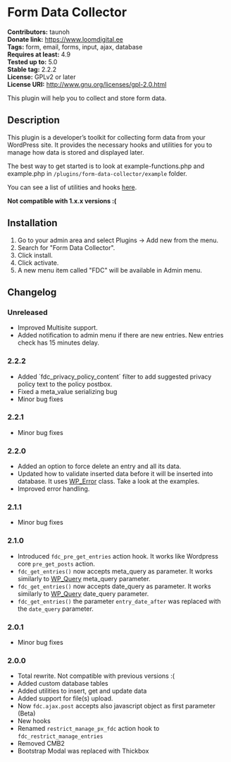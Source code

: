 # Form Data Collector
**Contributors:** taunoh<br>
**Donate link:** https://www.loomdigital.ee<br>
**Tags:** form, email, forms, input, ajax, database<br>
**Requires at least:** 4.9<br>
**Tested up to:** 5.0<br>
**Stable tag:** 2.2.2<br>
**License:** GPLv2 or later<br>
**License URI:** http://www.gnu.org/licenses/gpl-2.0.html<br>

This plugin will help you to collect and store form data.


## Description

This plugin is a developer’s toolkit for collecting form data from your WordPress site. It provides the necessary hooks and utilities for you to manage how data is stored and displayed later.

The best way to get started is to look at example-functions.php and example.php in `/plugins/form-data-collector/example` folder.

You can see a list of utilities and hooks [here](https://github.com/taunoha/form-data-collector/wiki/).

**Not compatible with 1.x.x versions :(**

## Installation

1. Go to your admin area and select Plugins -> Add new from the menu.
2. Search for "Form Data Collector".
3. Click install.
4. Click activate.
5. A new menu item called "FDC" will be available in Admin menu.

## Changelog

### Unreleased
* Improved Multisite support.
* Added notification to admin menu if there are new entries. New entries check has 15 minutes delay.

### 2.2.2
* Added ´fdc_privacy_policy_content´ filter to add suggested privacy policy text to the policy postbox.
* Fixed a meta_value serializing bug
* Minor bug fixes

### 2.2.1
* Minor bug fixes

### 2.2.0
* Added an option to force delete an entry and all its data.
* Updated how to validate inserted data before it will be inserted into database. It uses [WP_Error](https://codex.wordpress.org/Class_Reference/WP_Error) class. Take a look at the examples.
* Improved error handling.


### 2.1.1
* Minor bug fixes

### 2.1.0
* Introduced `fdc_pre_get_entries` action hook. It works like Wordpress core `pre_get_posts` action.
* `fdc_get_entries()` now accepts meta_query as parameter. It works similarly to [WP_Query](https://codex.wordpress.org/Class_Reference/WP_Query#Custom_Field_Parameters) meta_query parameter.
* `fdc_get_entries()` now accepts date_query as parameter. It works similarly to [WP_Query](https://codex.wordpress.org/Class_Reference/WP_Query#Date_Parameters) date_query parameter.
* `fdc_get_entries()` the parameter `entry_date_after` was replaced with the `date_query` parameter.

### 2.0.1
* Minor bug fixes

### 2.0.0
* Total rewrite. Not compatible with previous versions :(
* Added custom database tables
* Added utilities to insert, get and update data
* Added support for file(s) upload.
* Now `fdc.ajax.post` accepts also javascript object as first parameter (Beta)
* New hooks
* Renamed `restrict_manage_px_fdc` action hook to `fdc_restrict_manage_entries`
* Removed CMB2
* Bootstrap Modal was replaced with Thickbox
